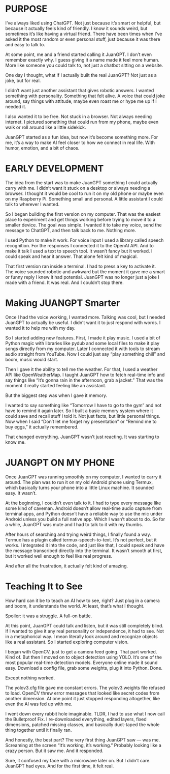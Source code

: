 # PURPOSE

I’ve always liked using ChatGPT. Not just because it’s smart or helpful, but because it actually feels kind of friendly. I know it sounds weird, but sometimes it’s like having a virtual friend. There have been times when I’ve asked it the most random or even personal stuff, just because it was there and easy to talk to.

At some point, me and a friend started calling it JuanGPT. I don’t even remember exactly why. I guess giving it a name made it feel more human. More like someone you could talk to, not just a chatbot sitting on a website.

One day I thought, what if I actually built the real JuanGPT? Not just as a joke, but for real.

I didn’t want just another assistant that gives robotic answers. I wanted something with personality. Something that felt alive. A voice that could joke around, say things with attitude, maybe even roast me or hype me up if I needed it.

I also wanted it to be free. Not stuck in a browser. Not always needing internet. I pictured something that could run from my phone, maybe even walk or roll around like a little sidekick.

JuanGPT started as a fun idea, but now it’s become something more. For me, it’s a way to make AI feel closer to how we connect in real life. With humor, emotion, and a bit of chaos.

# EARLY DEVELOPMENT

The idea from the start was to make JuanGPT something I could actually carry with me. I didn’t want it stuck on a desktop or always needing a browser. I thought it would be cool to run it on my old phone or maybe even on my Raspberry Pi. Something small and personal. A little assistant I could talk to wherever I wanted.

So I began building the first version on my computer. That was the easiest place to experiment and get things working before trying to move it to a smaller device. The goal was simple. I wanted it to take my voice, send the message to ChatGPT, and then talk back to me. Nothing more.

I used Python to make it work. For voice input I used a library called speech recognition. For the responses I connected it to the OpenAI API. And to make it talk I used a text to speech tool. It wasn’t fancy but it worked. I could speak and hear it answer. That alone felt kind of magical.

That first version ran inside a terminal. I had to press a key to activate it. The voice sounded robotic and awkward but the moment it gave me a smart or funny reply I knew it had potential. JuanGPT was no longer just a joke I made with a friend. It was real. And I couldn’t stop there.

# Making JUANGPT Smarter

Once I had the voice working, I wanted more. Talking was cool, but I needed JuanGPT to actually be useful. I didn’t want it to just respond with words. I wanted it to help me with my day.

So I started adding new features. First, I made it play music. I used a bit of Python magic with libraries like pydub and some local files to make it play songs directly from my computer. Later I connected it with tools to stream audio straight from YouTube. Now I could just say “play something chill” and boom, music would start.

Then I gave it the ability to tell me the weather. For that, I used a weather API like OpenWeatherMap. I taught JuanGPT how to fetch real-time info and say things like “It’s gonna rain in the afternoon, grab a jacket.” That was the moment it really started feeling like an assistant.

But the biggest step was when I gave it memory.

I wanted to say something like “Tomorrow I have to go to the gym” and not have to remind it again later. So I built a basic memory system where it could save and recall stuff I told it. Not just facts, but little personal things. Now when I said “Don’t let me forget my presentation” or “Remind me to buy eggs,” it actually remembered.

That changed everything. JuanGPT wasn’t just reacting. It was starting to know me.

# JUANGPT ON MY PHONE

Once JuanGPT was running smoothly on my computer, I wanted to carry it around. The plan was to run it on my old Android phone using Termux, which basically turns your phone into a little Linux machine. It sounded easy. It wasn’t.

At the beginning, I couldn’t even talk to it. I had to type every message like some kind of caveman. Android doesn’t allow real-time audio capture from terminal apps, and Python doesn’t have a reliable way to use the mic under Android unless you build a full native app. Which I wasn’t about to do. So for a while, JuanGPT was mute and I had to talk to it with my thumbs.

After hours of searching and trying weird things, I finally found a way. Termux has a plugin called termux-speech-to-text. It’s not perfect, but it works. I integrated it into the code, and just like that, I could speak and have the message transcribed directly into the terminal. It wasn’t smooth at first, but it worked well enough to feel like real progress.

And after all the frustration, it actually felt kind of amazing.

# Teaching It to See

How hard can it be to teach an AI how to see, right? Just plug in a camera and boom, it understands the world. At least, that’s what I thought.

Spoiler: it was a struggle. A full-on battle.

At this point, JuanGPT could talk and listen, but it was still completely blind. If I wanted to give it any real personality or independence, it had to see. Not in a metaphorical way. I mean literally look around and recognize objects like a real assistant. So I started exploring computer vision.

I began with OpenCV, just to get a camera feed going. That part worked. Kind of. But then I moved on to object detection using YOLO. It’s one of the most popular real-time detection models. Everyone online made it sound easy. Download a config file, grab some weights, plug it into Python. Done.

Except nothing worked.

The yolov3.cfg file gave me constant errors. The yolov3.weights file refused to load. OpenCV threw error messages that looked like secret codes from another dimension. At one point it just stopped responding altogether, like even the AI was fed up with me.

I went down every rabbit hole imaginable. TLDR, I had to use what I now call the Bulletproof Fix. I re-downloaded everything, edited layers, fixed dimensions, patched missing classes, and basically duct-taped the whole thing together until it finally ran.

And honestly, the best part? The very first thing JuanGPT saw — was me. Screaming at the screen “It’s working, it’s working.” Probably looking like a crazy person. But it saw me. And it responded.

Sure, it confused my face with a microwave later on. But I didn’t care. JuanGPT had eyes. And for the first time, it felt real.
